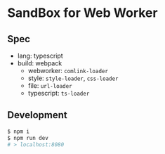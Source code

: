 # SandBox for Web Worker

## Spec
- lang: typescript
- build: webpack
  - webworker: `comlink-loader`
  - style: `style-loader`, `css-loader`
  - file: `url-loader`
  - typescript: `ts-loader`

## Development
```bash
$ npm i
$ npm run dev
# > localhost:8080
```